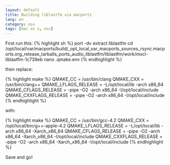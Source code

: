 ```yaml
---
layout: default
title: Building liblastfm via macports
lang: en
category: osx
tags: [mac os x, osx]
---
```


First run this:
{% highlight sh %}
port -dv extract liblastfm
cd /opt/local/var/macports/build/_opt_local_var_macports_sources_rsync.macports.org_release_tarballs_ports_audio_liblastfm/liblastfm/work/mxcl-liblastfm-1c739eb
nano .qmake.env
{% endhighlight %}

then replace:

{% highlight make %}
QMAKE_CC = /usr/bin/clang
QMAKE_CXX = /usr/bin/clang++
QMAKE_LFLAGS_RELEASE = -L/opt/local/lib -arch x86_64
QMAKE_CFLAGS_RELEASE = -pipe -O2 -arch x86_64 -I/opt/local/include
QMAKE_CXXFLAGS_RELEASE = -pipe -O2 -arch x86_64 -I/opt/local/include
{% endhighlight %}

with:

{% highlight make %}
QMAKE_CC = /usr/bin/gcc-4.2
QMAKE_CXX = /opt/local/bin/g++-apple-4.2
QMAKE_LFLAGS_RELEASE = -L/opt/local/lib -arch x86_64  -Xarch_x86_64
QMAKE_CFLAGS_RELEASE = -pipe -O2 -arch x86_64  -Xarch_x86_64 -I/opt/local/include
QMAKE_CXXFLAGS_RELEASE = -pipe -O2 -arch x86_64 -Xarch_x86_64 -I/opt/local/include
{% endhighlight %}

Save and go!
